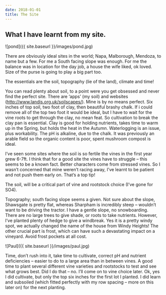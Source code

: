 ```yaml
---
date: 2018-01-01
title: The Site
---
```


## What I have learnt from my site.

![pond]({{ site.baseurl }}/images/pond.jpg)

There are obviously ideal sites in the world; Napa, Malborough, Mendoza, to name but a few.  For me a South facing slope was enough.  For me the balance was in location for the day job, a house the wife liked, ok loved.  Size of the purse is going to play a big part too.

The essentials are the soil, topography (lie of the land), climate and time!

You can read plenty about soil, to a point were you get obsessed and never find the perfect site.  There are ‘apps’ (my soil) and websites (http://www.landis.org.uk/soilscapes/).  Mine is by no means perfect.  Six inches of top soil, two foot of clay, then beautiful brashy chalk.  If i could remove all of the top two foot it would be ideal, but I have to wait for the vine roots to get through the clay, no mean feat.  So cultivation to break the clay pan is essential.  Clay is good for holding nutrients, takes time to warm up in the Spring, but holds the heat in the Autumn.  Waterlogging is an issue, plus workability.  The pH is alkaline, due to the chalk.  It was previously an arable field so the organic content is poor, spent mushroom compost is ideal.

I’ve seen some sites where the soil is so fertile the vines in the first year grew 6-7ft.  I think that for a good site the vines have to struggle – this seems to be a known fact.  Better characters come from stressed vines.  So I wasn’t concerned that mine weren’t racing away, I’ve learnt to be patient and not push them early on.  That’s a top tip!


The soil, will be a critical part of vine and rootstock choice (I’ve gone for SO4).

Topography; south facing slope seems a given.  Not sure about the slope, Shawsgate is pretty flat, whereas Sharpham is incredibly steep – wouldn’t want to be driving the tractor.  I have a gentle slope, no snowboarding.  There are no large trees to give shade, or roots to take nutrients.  However, I’ve planted plenty of hedge to give a windbreak.  Yes it is a pretty windy spot, we actually changed the name of the house from Windy Heights!  The other crucial part is frost, which can have such a devastating impact on a vineyard.  Avoid frost pockets at all cost.

![Paul]({{ site.baseurl }}/images/paul.jpg)

Time, don’t rush into it,  take time to cultivate, correct pH and nutrient deficiencies – easier to do to a large area than in between vines. A good time to plant several different vine varieties and rootstocks to test and see what grows best.  Did I do that – no.  I’ll come on to vine choice later.  Ok, yes I did cultivate, but only the top six inches for the first lot I planted.  I did learn and subsoiled (which fitted perfectly with my row spacing – more on this later on) for the next planting.
